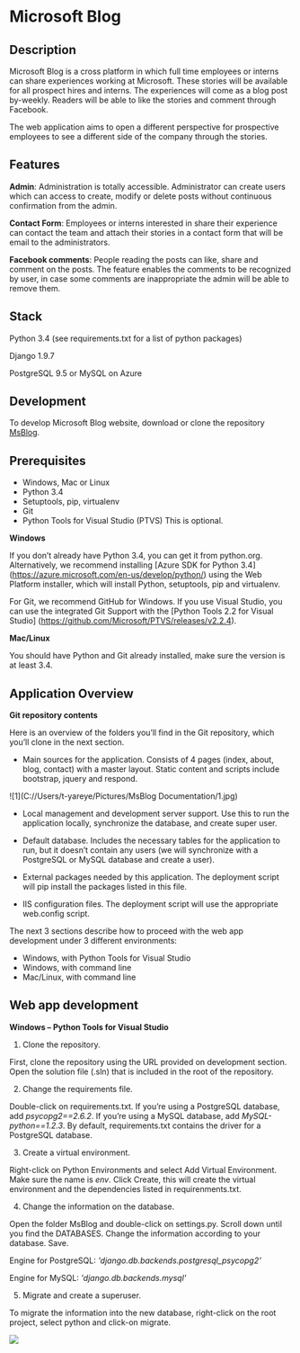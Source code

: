 # Microsoft Blog

## **Description**
Microsoft Blog is a cross platform in which full time employees or interns can share experiences working at Microsoft. These stories will be available for all prospect hires and interns.  The experiences will come as a blog post by-weekly. Readers will be able to like the stories and comment through Facebook. 

The web application aims to open a different perspective for prospective employees to see a different side of the company through the stories. 

## **Features**

**Admin**: Administration is totally accessible. Administrator can create users which can access to create, modify or delete posts without continuous confirmation from the admin. 

**Contact Form**: Employees or interns interested in share their experience can contact the team and attach their stories in a contact form that will be email to the administrators. 

**Facebook comments**: People reading the posts can like, share and comment on the posts. The feature enables the comments to be recognized by user, in case some comments are inappropriate the admin will be able to remove them. 

## **Stack**

Python 3.4 (see requirements.txt for a list of python packages)

Django 1.9.7

PostgreSQL 9.5 or MySQL on Azure

## **Development**

To develop Microsoft Blog website, download or clone the repository 
[MsBlog](https://github.com/ymr89/MsBlog).


## **Prerequisites**

+	Windows, Mac or Linux
+	Python 3.4
+	Setuptools, pip, virtualenv
+	Git
+	Python Tools for Visual Studio (PTVS) This is optional. 

**Windows** 

If you don’t already have Python 3.4, you can get it from python.org. Alternatively, we recommend installing [Azure SDK for Python 3.4] (https://azure.microsoft.com/en-us/develop/python/) using the Web Platform installer, which will install Python, setuptools, pip and virtualenv.

For Git, we recommend GitHub for Windows. If you use Visual Studio, you can use the integrated Git Support with the [Python Tools 2.2 for Visual Studio] (https://github.com/Microsoft/PTVS/releases/v2.2.4).

**Mac/Linux**

You should have Python and Git already installed, make sure the version is at least 3.4. 

## **Application Overview**

**Git repository contents** 

Here is an overview of the folders you’ll find in the Git repository, which you’ll clone in the next section.

+ Main sources for the application. Consists of 4 pages (index, about, blog, contact) with a master layout. Static content and scripts include bootstrap, jquery and respond.

![1](C://Users/t-yareye/Pictures/MsBlog Documentation/1.jpg)

+ Local management and development server support. Use this to run the application locally, synchronize the database, and create super user.

+ Default database. Includes the necessary tables for the application to run, but it doesn’t contain any users (we will synchronize with a PostgreSQL or MySQL database and create a user).

+ External packages needed by this application. The deployment script will pip install the packages listed in this file. 

+ IIS configuration files. The deployment script will use the appropriate web.config script.

The next 3 sections describe how to proceed with the web app development under 3 different environments:

+	Windows, with Python Tools for Visual Studio
+	Windows, with command line
+	Mac/Linux, with command line

## **Web app development**

**Windows – Python Tools for Visual Studio** 

1.	Clone the repository. 

First, clone the repository using the URL provided on development section.
Open the solution file (.sln) that is included in the root of the repository. 

2.	Change the requirements file. 

Double-click on requirements.txt. If you’re using a PostgreSQL database, add _psycopg2==2.6.2_. If you’re using a MySQL database, add _MySQL-python==1.2.3_. By default, requirements.txt contains the driver for a PostgreSQL database. 

3.	Create a virtual environment. 

Right-click on Python Environments and select Add Virtual Environment. Make sure the name is _env_. Click Create, this will create the virtual environment and the dependencies listed in requirenments.txt. 

4.	Change the information on the database.  

Open the folder MsBlog and double-click on settings.py. 
Scroll down until you find the DATABASES. Change the information according to your database. Save. 

Engine for PostgreSQL: _'django.db.backends.postgresql_psycopg2'_

Engine for MySQL: _'django.db.backends.mysql'_

5.	Migrate and create a superuser. 

To migrate the information into the new database, right-click on the root project, select python and click-on migrate.  














<a href="https://azuredeploy.net/" target="_blank">
    <img src="http://azuredeploy.net/deploybutton.png"/>
</a>



